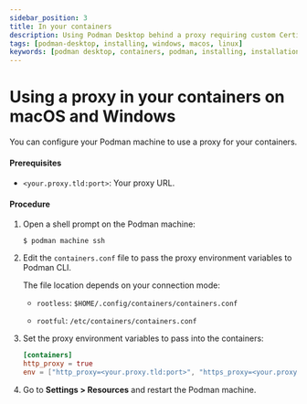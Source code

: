 ```yaml
---
sidebar_position: 3
title: In your containers
description: Using Podman Desktop behind a proxy requiring custom Certificate Authorities (CA).
tags: [podman-desktop, installing, windows, macos, linux]
keywords: [podman desktop, containers, podman, installing, installation, windows, macos, linux]
---
```


# Using a proxy in your containers on macOS and Windows

You can configure your Podman machine to use a proxy for your containers.

#### Prerequisites

* `<your.proxy.tld:port>`: Your proxy URL.

#### Procedure

1. Open a shell prompt on the Podman machine:

    ```shell-session
    $ podman machine ssh
    ```

1. Edit the `containers.conf` file to pass the proxy environment variables to Podman CLI.

   The file location depends on your connection mode:

   * `rootless`: `$HOME/.config/containers/containers.conf`

   * `rootful`: `/etc/containers/containers.conf`

1. Set the proxy environment variables to pass into the containers:

      ```toml
      [containers]
      http_proxy = true
      env = ["http_proxy=<your.proxy.tld:port>", "https_proxy=<your.proxy.tld:port>"] 
      ```

1. Go to **Settings > Resources** and restart the Podman machine.
